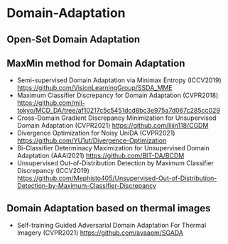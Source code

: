 # Domain-Adaptation
##    Open-Set Domain Adaptation
##    MaxMin method for Domain Adaptation
* Semi-supervised Domain Adaptation via Minimax Entropy (ICCV2019) https://github.com/VisionLearningGroup/SSDA_MME
* Maximum Classifier Discrepancy for Domain Adaptation (CVPR2018)  https://github.com/mil-tokyo/MCD_DA/tree/af10217c5c5451dcd8bc3e975a7d067c285cc029
* Cross-Domain Gradient Discrepancy Minimization for Unsupervised Domain Adaptation (CVPR2021) https://github.com/lijin118/CGDM
* Divergence Optimization for Noisy UniDA (CVPR2021) https://github.com/YU1ut/Divergence-Optimization
* Bi-Classifier Determinacy Maximization for Unsupervised Domain Adaptation (AAAI2021) https://github.com/BIT-DA/BCDM
* Unsupervised Out-of-Distribution Detection by Maximum Classifier Discrepancy (ICCV2019) https://github.com/Mephisto405/Unsupervised-Out-of-Distribution-Detection-by-Maximum-Classifier-Discrepancy
##   Domain Adaptation based on thermal images
* Self-training Guided Adversarial Domain Adaptation For Thermal Imagery (CVPR2021) https://github.com/avaapm/SGADA
